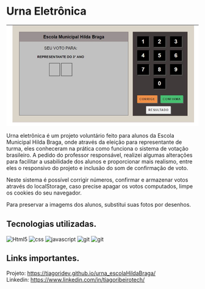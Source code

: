 # Urna Eletrônica

<img src="./assets/imgs/design.jpeg" alt="Print do Projeto Urna Eletrônica">

Urna eletrônica é um projeto voluntário feito para alunos da Escola Municipal Hilda Braga, onde através da eleição para representante de turma, eles conheceram na prática como funciona o sistema de votação brasileiro. A pedido do professor responsável, realizei algumas alterações para facilitar a usabilidade dos alunos e proporcionar mais realismo, entre eles o responsivo do projeto e inclusão do som de confirmação de voto.

Neste sistema é possível corrigir números, confirmar e armazenar votos através do localStorage, caso precise apagar os votos computados, limpe os cookies do seu navegador.

Para preservar a imagems dos alunos, substitui suas fotos por desenhos.

## Tecnologias utilizadas.

<div style="inline_block">
    <img align="center" alt="Html5" src="https://img.shields.io/badge/HTML5-E34F26?style=for-the-badge&logo=html5&logoColor=white"/>
    <img align="center" alt="css" src="https://img.shields.io/badge/CSS3-1572B6?style=for-the-badge&logo=css3&logoColor=white"/>
    <img align="center" alt="javascript" src="https://img.shields.io/badge/JavaScript-F7DF1E?style=for-the-badge&logo=javascript&logoColor=black"/>
    <img align="center" alt="git" src="https://img.shields.io/badge/GIT-E44C30?style=for-the-badge&logo=git&logoColor=white"/>
    <img align="center" alt="git" src="https://img.shields.io/badge/GitHub-100000?style=for-the-badge&logo=github&logoColor=white"/>
<div>

## Links importantes.
Projeto: https://tiagoridev.github.io/urna_escolaHildaBraga/
</br>
Linkedin: https://www.linkedin.com/in/tiagoribeirotech/